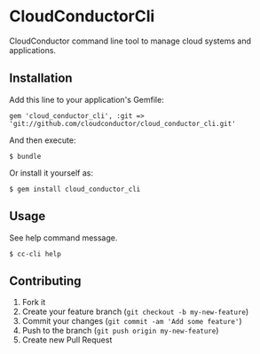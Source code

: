 # CloudConductorCli

CloudConductor command line tool to manage cloud systems and applications.

## Installation

Add this line to your application's Gemfile:

    gem 'cloud_conductor_cli', :git => 'git://github.com/cloudconductor/cloud_conductor_cli.git'

And then execute:

    $ bundle

Or install it yourself as:

    $ gem install cloud_conductor_cli

## Usage

See help command message.

    $ cc-cli help

## Contributing

1. Fork it
2. Create your feature branch (`git checkout -b my-new-feature`)
3. Commit your changes (`git commit -am 'Add some feature'`)
4. Push to the branch (`git push origin my-new-feature`)
5. Create new Pull Request
